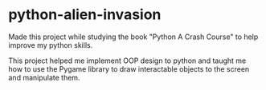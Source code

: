 # python-alien-invasion
Made this project while studying the book "Python A Crash Course" to help improve my python skills.

This project helped me implement OOP design to python and taught me how to use the Pygame library to draw interactable objects to the screen and manipulate them. 


